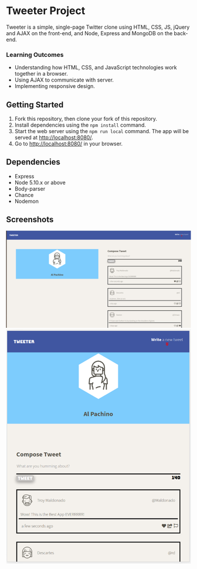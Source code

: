 # Tweeter Project

Tweeter is a simple, single-page Twitter clone using HTML, CSS, JS, jQuery and AJAX on the front-end, and Node, Express and MongoDB on the back-end.

### Learning Outcomes
- Understanding how HTML, CSS, and JavaScript technologies work together in a browser.
- Using AJAX to communicate with server.
- Implementing responsive design.

## Getting Started

1. Fork this repository, then clone your fork of this repository.
2. Install dependencies using the `npm install` command.
3. Start the web server using the `npm run local` command. The app will be served at <http://localhost:8080/>.
4. Go to <http://localhost:8080/> in your browser.

## Dependencies

- Express
- Node 5.10.x or above
- Body-parser
- Chance
- Nodemon

## Screenshots
!['Screenshot of Desktop view'](https://github.com/Alizmn/tweeter/blob/master/docs/homepage.png?raw=true)
!['Screenshot of Mobile view'](https://github.com/Alizmn/tweeter/blob/master/docs/responsive.png?raw=true)